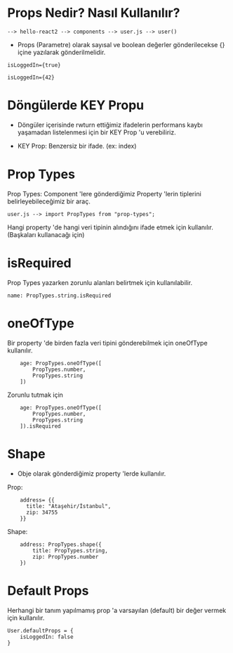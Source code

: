 # Props Nedir? Nasıl Kullanılır?

    --> hello-react2 --> components --> user.js --> user()

* Props (Parametre) olarak sayısal ve boolean değerler gönderilecekse {} içine yazılarak gönderilmelidir.

`isLoggedIn={true}`
        
`isLoggedIn={42}`

# Döngülerde KEY Propu

* Döngüler içerisinde rwturn ettiğimiz ifadelerin performans kaybı yaşamadan listelenmesi için bir KEY Prop 'u verebiliriz.

* KEY Prop: Benzersiz bir ifade. (ex: index)

# Prop Types

Prop Types: Component 'lere gönderdiğimiz Property 'lerin tiplerini belirleyebileceğimiz bir araç.

    user.js --> import PropTypes from "prop-types";

Hangi property 'de hangi veri tipinin alındığını ifade etmek için kullanılır. (Başkaları kullanacağı için)

# isRequired

Prop Types yazarken zorunlu alanları belirtmek için kullanılabilir.

    name: PropTypes.string.isRequired

# oneOfType

Bir property 'de birden fazla veri tipini gönderebilmek için oneOfType kullanılır.

        age: PropTypes.oneOfType([
            PropTypes.number,
            PropTypes.string
        ])

Zorunlu tutmak için 

        age: PropTypes.oneOfType([
            PropTypes.number,
            PropTypes.string
        ]).isRequired

# Shape

* Obje olarak gönderdiğimiz property 'lerde kullanılır.

Prop:

        address= {{
          title: "Ataşehir/İstanbul",
          zip: 34755
        }}

Shape:

        address: PropTypes.shape({
            title: PropTypes.string,
            zip: PropTypes.number
        })

# Default Props 

Herhangi bir tanım yapılmamış prop 'a varsayılan (default) bir değer vermek için kullanılır.

    User.defaultProps = {
        isLoggedIn: false
    }
